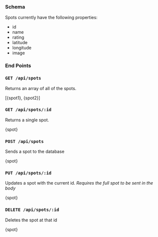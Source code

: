 ### Schema ###

Spots currently have the following properties:
  * id
  * name
  * rating
  * latitude
  * longitude
  * image


  ### End Points ###
  ### `GET /api/spots` ###
  Returns an array of all of the spots.

  [{spot1}, {spot2}]

  ### `GET /api/spots/:id` ###
  Returns a single spot.

  {spot}

  ### `POST /api/spots` ###
  Sends a spot to the database

  {spot}

  ### `PUT /api/spots/:id` ###
  Updates a spot with the current id.
  <em> Requires the full spot to be sent in the body </em>

  {spot}

  ### `DELETE /api/spots/:id` ###
  Deletes the spot at that id

  {spot}
